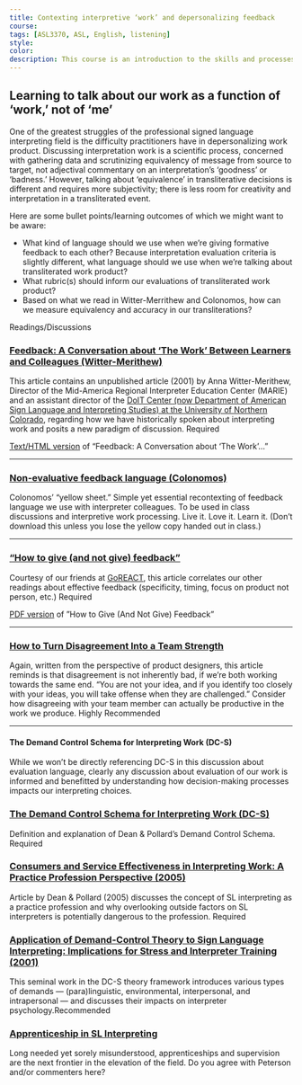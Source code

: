 ```yaml
---
title: Contexting interpretive ‘work’ and depersonalizing feedback
course:
tags: [ASL3370, ASL, English, listening]
style: 
color: 
description: This course is an introduction to the skills and processes required to produce conceptually accurate and linguistically appropriate spoken-language interpretations of ASL texts.
---
```


## Learning to talk about our work as a function of ‘work,’ not of ‘me’

<p class="lead">One of the greatest struggles of the professional signed language interpreting field is the difficulty practitioners have in depersonalizing work product. Discussing interpretation work is a scientific process, concerned with gathering data and scrutinizing equivalency of message from source to target, not adjectival commentary on an interpretation’s ‘goodness’ or ‘badness.’ However, talking about ‘equivalence’ in transliterative decisions is different and requires more subjectivity; there is less room for creativity and interpretation in a transliterated event.</p>

Here are some bullet points/learning outcomes of which we might want to be aware:
* What kind of language should we use when we’re giving formative feedback to each other? Because interpretation evaluation criteria is slightly different, what language should we use when we’re talking about transliterated work product?
* What rubric(s) should inform our evaluations of transliterated work product?
* Based on what we read in Witter-Merrithew and Colonomos, how can we measure equivalency and accuracy in our transliterations?

<p class="h6">Readings/Discussions</p>

### [Feedback: A Conversation about ‘The Work’ Between Learners and Colleagues (Witter-Merithew)](http://)
This article contains an unpublished article (2001) by Anna Witter-Merithew, Director of the Mid-America Regional Interpreter Education Center (MARIE) and an assistant director of the [DoIT Center (now Department of American Sign Language and Interpreting Studies) at the University of Northern Colorado](http://www.unco.edu/doit), regarding how we have historically spoken about interpreting work and posits a new paradigm of discussion. <span class="badge badge-pill badge-danger">Required</span>

[Text/HTML version](http://) of “Feedback: A Conversation about ‘The Work’...”

***

### [Non-evaluative feedback language (Colonomos)](http://)
Colonomos’ “yellow sheet.” Simple yet essential recontexting of feedback language we use with interpreter colleagues. To be used in class discussions and interpretive work processing. Live it. Love it. Learn it. (Don’t download this unless you lose the yellow copy handed out in class.) 

***

### [“How to give (and not give) feedback”](http://)
Courtesy of our friends at [GoREACT](http://www.goreact.com/), this article correlates our other readings about effective feedback (specificity, timing, focus on product not person, etc.) <span class="badge badge-pill badge-danger">Required</span>

[PDF version](http://) of ”How to Give (And Not Give) Feedback”

***

### [How to Turn Disagreement Into a Team Strength](https://blog.doist.com/how-to-turn-disagreement-into-a-team-strength-7bb25fec25f)
Again, written from the perspective of product designers, this article reminds is that disagreement is not inherently bad, if we’re both working towards the same end. “You are not your idea, and if you identify too closely with your ideas, you will take offense when they are challenged.” Consider how disagreeing with your team member can actually be productive in the work we produce. <span class="badge badge-pill badge-success">Highly Recommended</span>

***

#### The Demand Control Schema for Interpreting Work (DC-S)
While we won’t be directly referencing DC-S in this discussion about evaluation language, clearly any discussion about evaluation of our work is informed and benefitted by understanding how decision-making processes impacts our interpreting choices.

### [The Demand Control Schema for Interpreting Work (DC-S)](http://www.urmc.rochester.edu/deaf-wellness-center/demand-control-schema/overview.cfm)
Definition and explanation of Dean & Pollard’s Demand Control Schema. <span class="badge badge-pill badge-danger">Required</span>

### [Consumers and Service Effectiveness in Interpreting Work: A Practice Profession Perspective (2005)](http://)
Article by Dean & Pollard (2005) discusses the concept of SL interpreting as a practice profession and why overlooking outside factors on SL interpreters is potentially dangerous to the profession. <span class="badge badge-pill badge-danger">Required</span>

### [Application of Demand-Control Theory to Sign Language Interpreting: Implications for Stress and Interpreter Training (2001)](http://jdsde.oxfordjournals.org/content/6/1/1.full.pdf)
This seminal work in the DC-S theory framework introduces various types of demands — (para)linguistic, environmental, interpersonal, and intrapersonal — and discusses their impacts on interpreter psychology.<span class="badge badge-pill badge-success">Recommended</span>

### [Apprenticeship in SL Interpreting](http://www.streetleverage.com/2012/08/new-lamps-for-old-apprenticeship-in-sign-language-interpreting)
Long needed yet sorely misunderstood, apprenticeships and supervision are the next frontier in the elevation of the field. Do you agree with Peterson and/or commenters here?
